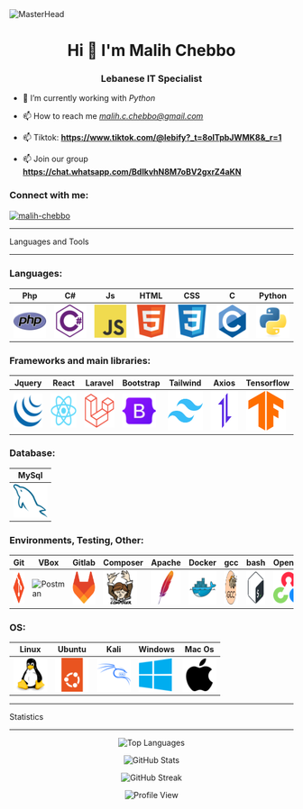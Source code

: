 <img src="https://user-images.githubusercontent.com/74038190/225813708-98b745f2-7d22-48cf-9150-083f1b00d6c9.gif" alt="MasterHead" height="400" width="100%">

<h1 align="center">Hi 👋  I'm Malih Chebbo</h1>

<h3 align="center">Lebanese IT Specialist</h3>


- 🌱 I’m currently working with *Python*

- 📫 How to reach me *malih.c.chebbo@gmail.com*
- 📫 Tiktok: **https://www.tiktok.com/@lebify?_t=8olTpbJWMK8&_r=1**
- 📫 Join our group **https://chat.whatsapp.com/BdlkvhN8M7oBV2gxrZ4aKN**

<h3 align="left">Connect with me:</h3>
<p align="left">
<a href="www.linkedin.com/in/malih-chebbo" target="blank"><img align="center" src="https://raw.githubusercontent.com/rahuldkjain/github-profile-readme-generator/master/src/images/icons/Social/linked-in-alt.svg" alt="malih-chebbo" height="30" width="40" /></a>
</p>

<hr>
Languages and Tools 
<hr>
<div>

### Languages:
| Php | C# | Js | HTML | CSS | C | Python |
|----------|----------|----------|-----|-----|-----|-----|
|  <img src="https://github.com/devicons/devicon/blob/master/icons/php/php-original.svg" title="Python"  alt="Python" width="60" height="60"/> |  <img src="https://github.com/devicons/devicon/blob/master/icons/csharp/csharp-line.svg" title="C"  alt="C" width="60" height="60"/> |  <img src="https://github.com/devicons/devicon/blob/master/icons/javascript/javascript-original.svg" title="JavaScript" alt="JavaScript" width="60" height="60"/> |  <img src="https://github.com/devicons/devicon/blob/master/icons/html5/html5-original.svg" title="HTML" alt="HTML" width="60" height="60"/>| <img src="https://github.com/devicons/devicon/blob/master/icons/css3/css3-original.svg" title="CSS3" alt="CSS3" width="60" height="60"/>| <img src="https://github.com/devicons/devicon/blob/master/icons/c/c-original.svg" title="C" alt="C" width="60" height="60"/>|<img src="https://github.com/devicons/devicon/blob/master/icons/python/python-original.svg" title="Python" alt="Python" width="60" height="60"/>|
### Frameworks and main libraries:

| Jquery | React | Laravel | Bootstrap | Tailwind | Axios | Tensorflow
|----------|----------|----------|----------|----------|----------|----------|
|  <img src="https://github.com/devicons/devicon/blob/master/icons/jquery/jquery-original.svg" title="Jquery"  alt="Jquery" width="60" height="60"/>|  <img src="https://github.com/devicons/devicon/blob/master/icons/react/react-original.svg" title="React"  alt="React" width="60" height="60"/>| <img src="https://github.com/devicons/devicon/blob/master/icons/laravel/laravel-original.svg" title="Laravel" alt="Laravel" width="60" height="60"/>| <img src="https://github.com/devicons/devicon/blob/master/icons/bootstrap/bootstrap-original.svg" title="Bootstrap" alt="Bootstrap" width="60" height="60"/>| <img src="https://github.com/devicons/devicon/blob/master/icons/tailwindcss/tailwindcss-original.svg" title="Tailwind" alt="Tailwind" width="70" height="70"/>| <img src="https://github.com/devicons/devicon/blob/master/icons/axios/axios-plain.svg" title="Axios" alt="Axios" width="70" height="70"/>| <img src="https://github.com/devicons/devicon/blob/master/icons/tensorflow/tensorflow-original.svg" title="Tensorflow" alt="Tensorflow" width="70" height="70"/>|

### Database:

| MySql |
|----------|
| <img src="https://github.com/devicons/devicon/blob/master/icons/mysql/mysql-original.svg" title="mySql" alt="mySql" width="60" height="60"/> | 

### Environments, Testing, Other:

| Git | VBox | Gitlab | Composer | Apache | Docker | gcc | bash | OpenCv | Filezilla | Puty | Powershell
|----------|----------|----------|----------|----------|----------|----------|----------|----------|----------|----------|----------|
|<img src="https://github.com/devicons/devicon/blob/master/icons/git/git-original.svg" title="Git" alt="Git" width="55" height="55"/>| <img src="https://banner2.cleanpng.com/20190501/xvt/kisspng-computer-icons-virtualbox-portable-network-graphic-virtualbox-icon-of-line-style-available-in-svg-5cca247f73f9e3.6112721115567514874751.jpg" title="Postman" alt="Postman" width="55" height="55"/>| <img src="https://github.com/devicons/devicon/blob/master/icons/gitlab/gitlab-original.svg" title="Nodejs" alt="Nodejs" width="60" height="60"/>|<img src="https://github.com/devicons/devicon/blob/master/icons/composer/composer-original.svg" title="Composer" alt="Composer" width="60" height="60"/>| <img src="https://github.com/devicons/devicon/blob/master/icons/apache/apache-original.svg" title="Apache" alt="Apache" width="60" height="60"/>| <img src="https://github.com/devicons/devicon/blob/master/icons/docker/docker-original.svg" title="Docker" alt="Docker" width="60" height="60"/>| <img src="https://github.com/devicons/devicon/blob/master/icons/gcc/gcc-original.svg" title="gcc" alt="gcc" width="60" height="60"/>| <img src="https://github.com/devicons/devicon/blob/master/icons/bash/bash-original.svg" title="bash" alt="bash" width="60" height="60"/>| <img src="https://github.com/devicons/devicon/blob/master/icons/opencv/opencv-original.svg" title="opencv" alt="opencv" width="60" height="60"/>| <img src="https://github.com/devicons/devicon/blob/master/icons/filezilla/filezilla-original.svg" title="filezilla" alt="filezilla" width="60" height="60"/>| <img src="https://github.com/devicons/devicon/blob/master/icons/putty/putty-original.svg" title="puty" alt="puty" width="60" height="60"/>| <img src="https://github.com/devicons/devicon/blob/master/icons/powershell/powershell-original.svg" title="powershell" alt="powershell" width="60" height="60"/>| 




### OS:

| Linux | Ubuntu | Kali | Windows | Mac Os
|----------|----------|----------|----------|----------|
| <img src="https://github.com/devicons/devicon/blob/master/icons/linux/linux-original.svg" title="Linux" alt="Linux" width="60" height="60"/> | <img src="https://github.com/devicons/devicon/blob/master/icons/ubuntu/ubuntu-original.svg" title="Ubuntu" alt="Ubuntu" width="60" height="60"/> | <img src="https://github.com/canaleal/devicon/blob/new-icon-kali-linux/icons/kalilinux/kalilinux-original-wordmark.svg" title="Linux" alt="Linux" width="60" height="60"/> |<img src="https://github.com/devicons/devicon/blob/master/icons/windows8/windows8-original.svg" title="Windows" alt="Windows" width="60" height="60"/> |<img src="https://github.com/devicons/devicon/blob/master/icons/apple/apple-original.svg" title="Apple" alt="Apple" width="60" height="60"/> |


<hr>
Statistics 
<hr>
<p align="center">
  <img src="" alt="Top Languages" />
</p>

<p align="center">
  <img src="" alt="GitHub Stats" />
</p>

<p align="center">
  <img src="" alt="GitHub Streak" />
</p>

<p align="center">
  <img src="" alt="Profile View" />
</p>
